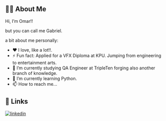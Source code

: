 ## 🚀🔎 About Me 

Hi, I’m Omar!! 

but you can call me Gabriel.

a bit about me personally:

* ❤️ I love, like a lot!!.
* ⚡ Fun fact: Applied for a VFX Diploma at KPU. Jumping from engineering to entertainment arts.
* 🔭 I’m currently studying QA Engineer at TripleTen forging also another branch of knowledge.
* 🌱 I’m currently learning Python.
* 📫 How to reach me...




## 🔗 Links

[![linkedin](https://img.shields.io/badge/linkedin-0A66C2?style=for-the-badge&logo=linkedin&logoColor=white)](https://www.linkedin.com/in/omargabrielleon/)